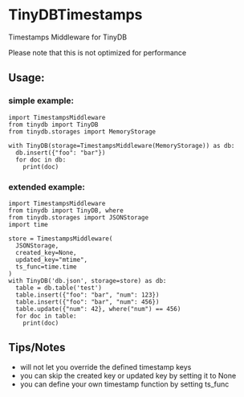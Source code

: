 # TinyDBTimestamps

Timestamps Middleware for TinyDB

Please note that this is not optimized for performance


## Usage:

  ### simple example:
    import TimestampsMiddleware
    from tinydb import TinyDB
    from tinydb.storages import MemoryStorage

    with TinyDB(storage=TimestampsMiddleware(MemoryStorage)) as db:
      db.insert({"foo": "bar"})
      for doc in db:
        print(doc)

  ### extended example:
    import TimestampsMiddleware
    from tinydb import TinyDB, where
    from tinydb.storages import JSONStorage
    import time

    store = TimestampsMiddleware(
      JSONStorage,
      created_key=None,
      updated_key="mtime",
      ts_func=time.time
    )
    with TinyDB('db.json', storage=store) as db:
      table = db.table('test')
      table.insert({"foo": "bar", "num": 123})
      table.insert({"foo": "bar", "num": 456})
      table.update({"num": 42}, where("num") == 456)
      for doc in table:
        print(doc)


## Tips/Notes

* will not let you override the defined timestamp keys
* you can skip the created key or updated key by setting it to None
* you can define your own timestamp function by setting ts_func